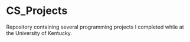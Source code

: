 # CS_Projects
Repository containing several programming projects I completed while at the University of Kentucky.
